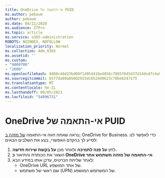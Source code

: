 ```yaml
---
title: OneDrive אי-התאמה של PUID
ms.author: pebaum
author: pebaum
ms.date: 04/21/2020
ms.audience: ITPro
ms.topic: article
ms.service: o365-administration
ROBOTS: NOINDEX, NOFOLLOW
localization_priority: Normal
ms.collection: Adm_O365
ms.assetid: ''
ms.custom:
- "9000700"
- "2600"
ms.openlocfilehash: 9d88c46d23bd08f1d954416e4856c7885f045437d14dcd7c4a9c25f0b1288b8f
ms.sourcegitcommit: b5f7da89a650d2915dc652449623c78be6247175
ms.translationtype: MT
ms.contentlocale: he-IL
ms.lasthandoff: 08/05/2021
ms.locfileid: "54096731"
---
```

# <a name="onedrive-puid-mismatch"></a>OneDrive אי-התאמה של PUID

נראה שאתה חווה אי-התאמה [של מזהה ב-](https://docs.microsoft.com/sharepoint/troubleshoot/administration/access-denied-or-need-permission-error-sharepoint-online-or-onedrive-for-business#when-accessing-a-onedrive-site) OneDrive for Business. כדי לאפשר לנו לסייע לך בהקדם האפשרי, בצע את השלבים הבאים:

1. לחץ  **על פנה לתמיכה** ולאחר מכן  **על בקשת שירות חדשה**.
2. השאר את הכותרת והתיאור **כ OneDrive אי-התאמה של מזהה משתמש אתר**.
3. לאחר שליחת הכרטיס, עדכן אותו במידע הבא:
    - OneDrive URL של אתר המושפע.
    - שם ראשי של משתמש (UPN) של המשתמש המושפע.
